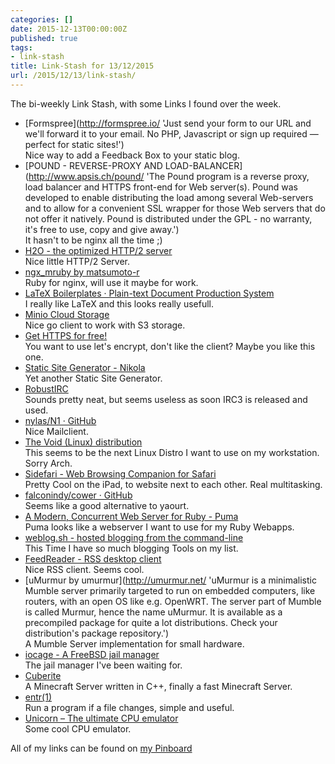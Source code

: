 ```yaml
---
categories: []
date: 2015-12-13T00:00:00Z
published: true
tags:
- link-stash
title: Link-Stash for 13/12/2015
url: /2015/12/13/link-stash/
---
```


The bi-weekly Link Stash, with some Links I found over the week.

* [Formspree](http://formspree.io/ 'Just send your form to our URL and we'll forward it to your email. No PHP, Javascript or sign up required — perfect for static sites!')   
Nice way to add a Feedback Box to your static blog.
* [POUND - REVERSE-PROXY AND LOAD-BALANCER](http://www.apsis.ch/pound/ 'The Pound program is a reverse proxy, load balancer and HTTPS front-end for Web server(s). Pound was developed to enable distributing the load among several Web-servers and to allow for a convenient SSL wrapper for those Web servers that do not offer it natively. Pound is distributed under the GPL - no warranty, it's free to use, copy and give away.')   
It hasn't to be nginx all the time ;)
* [H2O - the optimized HTTP/2 server](https://h2o.examp1e.net/ 'H2O is a new generation HTTP server providing quicker response to users when compared to older generation of web servers. The server takes full advantage of HTTP/2 features including prioritized content serving and server push, promising outstanding experience to the visitors of your web site.')   
Nice little HTTP/2 Server.
* [ngx_mruby by matsumoto-r](http://ngx.mruby.org/ 'A Fast and Memory-Efficient Web Server Extension Mechanism Using Scripting Language mruby for nginx')   
Ruby for nginx, will use it maybe for work.
* [LaTeX Boilerplates · Plain-text Document Production System](http://mrzool.cc/tex-boilerplates/ 'LaTeX Boilerplates · Plain-text Document Production System')   
I really like LaTeX and this looks really usefull.
* [Minio Cloud Storage](https://minio.io/#mc 'Minio client (mc) provides a set of tools to work with Amazon S3 compatible cloud storage and filesystems. It has features to resume partial downloads, progress bar and parallel copy. Minio client is written in Golang and released under Apache license v2.')   
Nice go client to work with S3 storage.
* [Get HTTPS for free!](https://gethttpsforfree.com/)   
You want to use let's encrypt, don't like the client? Maybe you like this one.
* [Static Site Generator - Nikola](https://getnikola.com/ 'In goes content, out comes a website, ready to deploy')   
Yet another Static Site Generator.
* [RobustIRC](https://robustirc.net/ 'RobustIRC is IRC without netsplits')   
Sounds pretty neat, but seems useless as soon IRC3 is released and used.
* [nylas/N1 · GitHub](https://github.com/nylas/N1)   
Nice Mailclient.
* [The Void (Linux) distribution](http://www.voidlinux.eu/ 'Void is a general purpose operating system, based on the monolithic Linux® kernel. Its package system allows you to quickly install, update and remove software; software is provided in binary packages or can be built directly from sources with the help of the XBPS source packages collection.')   
This seems to be the next Linux Distro I want to use on my workstation. Sorry Arch.
* [Sidefari - Web Browsing Companion for Safari](http://macrecon.com/sidefari/index.html 'Dual Safari browsers are now possible in iPad multitasking. Sidefari uses the new Safari View Controller to give you a dual browsing experience — complete with access to features like content blockers.')   
Pretty Cool on the iPad, to website next to each other. Real multitasking.
* [falconindy/cower · GitHub](https://github.com/falconindy/cower)   
Seems like a good alternative to yaourt.
* [A Modern, Concurrent Web Server for Ruby - Puma](http://puma.io/)   
Puma looks like a webserver I want to use for my Ruby Webapps.
* [weblog.sh - hosted blogging from the command-line](https://weblog.sh/)   
This Time I have so much blogging Tools on my list.
* [FeedReader - RSS desktop client](https://jangernert.github.io/feedreader/ 'FeedReader is a modern desktop application designed to complement existing web-based RSS accounts.')   
Nice RSS client. Seems cool.
* [uMurmur by umurmur](http://umurmur.net/ 'uMurmur is a minimalistic Mumble server primarily targeted to run on embedded computers, like routers, with an open OS like e.g. OpenWRT. The server part of Mumble is called Murmur, hence the name uMurmur. It is available as a precompiled package for quite a lot distributions. Check your distribution's package repository.')   
A Mumble Server implementation for small hardware.
* [iocage - A FreeBSD jail manager](https://iocage.readthedocs.org/en/latest/ 'iocage is a zero dependency drop in jail/container manager amalgamating some of the best features and technologies FreeBSD operating system has to offer. It is geared for ease of use with a simple and easy to understand command syntax.')   
The jail manager I've been waiting for.
* [Cuberite](http://cuberite.org/ 'A custom Minecraft compatible game server written in C++')   
A Minecraft Server written in C++, finally a fast Minecraft Server.
* [entr(1)](http://entrproject.org/ 'Run arbitrary commands when files change')   
Run a program if a file changes, simple and useful.
* [Unicorn – The ultimate CPU emulator](http://www.unicorn-engine.org/ 'The ultimate CPU emulator')   
Some cool CPU emulator.

All of my links can be found on [my Pinboard](https://pinboard.in/u:sangyye/t:link-stash/ 'Sangyyes Pinboard: Link Stash' )

